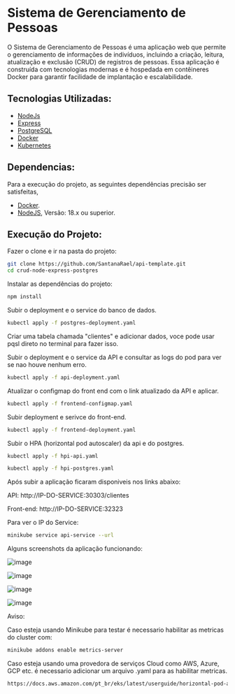 # Sistema de Gerenciamento de Pessoas

O Sistema de Gerenciamento de Pessoas é uma aplicação web que permite o gerenciamento de informações de indivíduos, incluindo a criação, leitura, atualização e exclusão (CRUD) de registros de pessoas. Essa aplicação é construída com tecnologias modernas e é hospedada em contêineres Docker para garantir facilidade de implantação e escalabilidade.

## Tecnologias Utilizadas:

- [NodeJs](https://nodejs.org/en/docs)
- [Express](https://expressjs.com/pt-br/)
- [PostgreSQL](https://www.postgresql.org/)
- [Docker](https://docs.docker.com/)
- [Kubernetes](https://kubernetes.io/docs/home/)

## Dependencias:
Para a execução do projeto, as seguintes dependências precisão ser satisfeitas,
- [Docker](https://docs.docker.com/get-docker/).
- [NodeJS](https://nodejs.org/en), Versão: 18.x ou superior.


## Execução do Projeto:
Fazer o clone e ir na pasta do projeto:

```sh
git clone https://github.com/SantanaRael/api-template.git
cd crud-node-express-postgres
```

Instalar as dependências do projeto:

```sh
npm install
```

Subir o deployment e o service do banco de dados.

```sh
kubectl apply -f postgres-deployment.yaml
```

Criar uma tabela chamada "clientes" e adicionar dados, voce pode usar pqsl direto no terminal para fazer isso.


Subir o deployment e o service da API e consultar as logs do pod para ver se nao houve nenhum erro.

```sh
kubectl apply -f api-deployment.yaml
```

Atualizar o configmap do front end com o link atualizado da API e aplicar.

```sh
kubectl apply -f frontend-configmap.yaml
```


Subir deployment e serivce do front-end.

```sh
kubectl apply -f frontend-deployment.yaml
```


Subir o HPA (horizontal pod autoscaler) da api e do postgres.

```sh
kubectl apply -f hpi-api.yaml

kubectl apply -f hpi-postgres.yaml
```


Após subir a aplicação ficaram disponiveis nos links abaixo:

API: http://IP-DO-SERVICE:30303/clientes

Front-end: http://IP-DO-SERVICE:32323

Para ver o IP do Service:

```sh
minikube service api-service --url
```



Alguns screenshots da aplicação funcionando:


![image](https://github.com/SantanaRael/crud-node-express-postgres/assets/73674173/41700045-6fe7-46e6-9047-f8bdf2c471ad)

![image](https://github.com/SantanaRael/crud-node-express-postgres/assets/73674173/dbd86823-1a34-4503-9450-03331ff2af32)

![image](https://github.com/SantanaRael/crud-node-express-postgres/assets/73674173/69527daa-d17e-4d39-aff0-e30e13de106f)

![image](https://github.com/SantanaRael/crud-node-express-postgres/assets/73674173/a990bd30-7d94-4601-bacc-dadf0ff805fe)



Aviso: 

Caso esteja usando Minikube para testar é necessario habilitar as metricas do cluster com:

```sh
minikube addons enable metrics-server
```

Caso esteja usando uma provedora de serviços Cloud como AWS, Azure, GCP etc. é necessario adicionar um arquivo .yaml para as habilitar metricas.

```sh
https://docs.aws.amazon.com/pt_br/eks/latest/userguide/horizontal-pod-autoscaler.html
```
